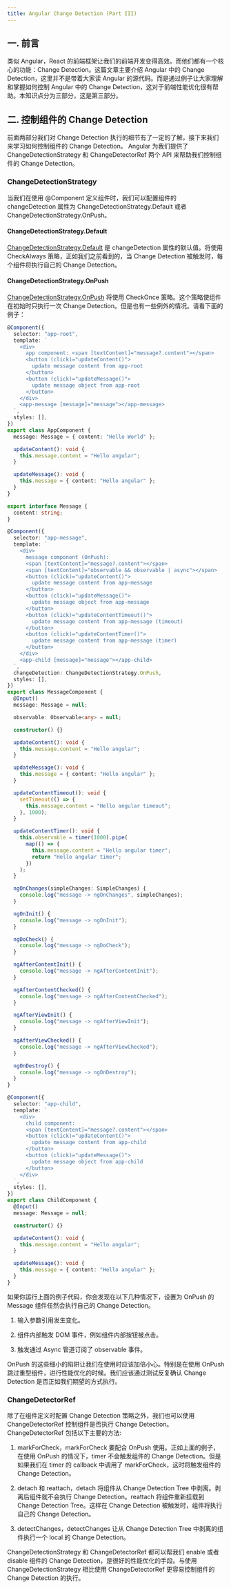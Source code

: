 ```yaml
---
title: Angular Change Detection (Part III)
---
```


## 一. 前言

类似 Angular，React 的前端框架让我们的前端开发变得高效。而他们都有一个核心的功能：Change Detection。这篇文章主要介绍 Angular 中的 Change Detection，这里并不是带着大家读 Angular 的源代码。而是通过例子让大家理解和掌握如何控制 Angular 中的 Change Detection，这对于前端性能优化很有帮助。本知识点分为三部分，这是第三部分。

## 二. 控制组件的 Change Detection

前面两部分我们对 Change Detection 执行的细节有了一定的了解，接下来我们来学习如何控制组件的 Change Detection。
Angular 为我们提供了 ChangeDetectionStrategy 和 ChangeDetectorRef 两个 API 来帮助我们控制组件的 Change Detection。

### ChangeDetectionStrategy

当我们在使用 @Component 定义组件时，我们可以配置组件的 changeDetection 属性为 ChangeDetectionStrategy.Default 或者 ChangeDetectionStrategy.OnPush。

#### ChangeDetectionStrategy.Default

[ChangeDetectionStrategy.Default](https://angular.io/api/core/ChangeDetectionStrategy#Default) 是 changeDetection 属性的默认值。将使用 CheckAlways 策略，正如我们之前看到的，当 Change Detection 被触发时，每个组件将执行自己的 Change Detection。

#### ChangeDetectionStrategy.OnPush

[ChangeDetectionStrategy.OnPush](https://angular.io/api/core/ChangeDetectionStrategy#OnPush) 将使用 CheckOnce 策略。这个策略使组件在初始时只执行一次 Change Detection。但是也有一些例外的情况。请看下面的例子：

```typescript
@Component({
  selector: "app-root",
  template: `
    <div>
      app component: <span [textContent]="message?.content"></span>
      <button (click)="updateContent()">
        update message content from app-root
      </button>
      <button (click)="updateMessage()">
        update message object from app-root
      </button>
    </div>
    <app-message [message]="message"></app-message>
  `,
  styles: [],
})
export class AppComponent {
  message: Message = { content: "Hello World" };

  updateContent(): void {
    this.message.content = "Hello angular";
  }

  updateMessage(): void {
    this.message = { content: "Hello angular" };
  }
}

export interface Message {
  content: string;
}

@Component({
  selector: "app-message",
  template: `
    <div>
      message component (OnPush):
      <span [textContent]="message?.content"></span>
      <span [textContent]="observable && observable | async"></span>
      <button (click)="updateContent()">
        update message content from app-message
      </button>
      <button (click)="updateMessage()">
        update message object from app-message
      </button>
      <button (click)="updateContentTimeout()">
        update message content from app-message (timeout)
      </button>
      <button (click)="updateContentTimer()">
        update message content from app-message (timer)
      </button>
    </div>
    <app-child [message]="message"></app-child>
  `,
  changeDetection: ChangeDetectionStrategy.OnPush,
  styles: [],
})
export class MessageComponent {
  @Input()
  message: Message = null;

  observable: Observable<any> = null;

  constructor() {}

  updateContent(): void {
    this.message.content = "Hello angular";
  }

  updateMessage(): void {
    this.message = { content: "Hello angular" };
  }

  updateContentTimeout(): void {
    setTimeout(() => {
      this.message.content = "Hello angular timeout";
    }, 1000);
  }

  updateContentTimer(): void {
    this.observable = timer(1000).pipe(
      map(() => {
        this.message.content = "Hello angular timer";
        return "Hello angular timer";
      })
    );
  }

  ngOnChanges(simpleChanges: SimpleChanges) {
    console.log("message -> ngOnChanges", simpleChanges);
  }

  ngOnInit() {
    console.log("message -> ngOnInit");
  }

  ngDoCheck() {
    console.log("message -> ngDoCheck");
  }

  ngAfterContentInit() {
    console.log("message -> ngAfterContentInit");
  }

  ngAfterContentChecked() {
    console.log("message -> ngAfterContentChecked");
  }

  ngAfterViewInit() {
    console.log("message -> ngAfterViewInit");
  }

  ngAfterViewChecked() {
    console.log("message -> ngAfterViewChecked");
  }

  ngOnDestroy() {
    console.log("message -> ngOnDestroy");
  }
}

@Component({
  selector: "app-child",
  template: `
    <div>
      child component:
      <span [textContent]="message?.content"></span>
      <button (click)="updateContent()">
        update message content from app-child
      </button>
      <button (click)="updateMessage()">
        update message object from app-child
      </button>
    </div>
  `,
  styles: [],
})
export class ChildComponent {
  @Input()
  message: Message = null;

  constructor() {}

  updateContent(): void {
    this.message.content = "Hello angular";
  }

  updateMessage(): void {
    this.message = { content: "Hello angular" };
  }
}
```

如果你运行上面的例子代码，你会发现在以下几种情况下，设置为 OnPush 的 Message 组件任然会执行自己的 Change Detection。

1. 输入参数引用发生变化。

2. 组件内部触发 DOM 事件，例如组件内部按钮被点击。

3. 触发通过 Async 管道订阅了 observable 事件。

OnPush 的这些细小的陷阱让我们在使用时应该加倍小心。特别是在使用 OnPush 跳过重型组件，进行性能优化的时候。我们应该通过测试反复确认 Change Detection 是否正如我们期望的方式执行。

### ChangeDetectorRef

除了在组件定义时配置 Change Detection 策略之外，我们也可以使用 ChangeDetectorRef 控制组件是否执行 Change Detection。ChangeDetectorRef 包括以下主要的方法:

1. markForCheck，markForCheck 要配合 OnPush 使用。正如上面的例子，在使用 OnPush 的情况下，timer 不会触发组件的 Change Detection。但是如果我们在 timer 的 callback 中调用了 markForCheck，这时将触发组件的 Change Detection。

2. detach 和 reattach，detach 将组件从 Change Detection Tree 中剥离。剥离后组件就不会执行 Change Detection。reattach 将组件重新挂载到 Change Detection Tree。这样在 Change Detection 被触发时，组件将执行自己的 Change Detection。

3. detectChanges，detectChanges 让从 Change Detection Tree 中剥离的组件执行一个 local 的 Change Detection。

ChangeDetectionStrategy 和 ChangeDetectorRef 都可以帮我们 enable 或者 disable 组件的 Change Detection，是很好的性能优化的手段。与使用 ChangeDetectionStrategy 相比使用 ChangeDetectorRef 更容易控制组件的 Change Detection 的执行。
